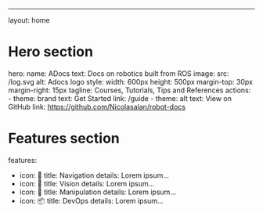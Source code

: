 ---
layout: home

# Hero section
hero:
  name: ADocs
  text: Docs on robotics built from ROS
  image:
    src: /log.svg
    alt: Adocs logo
    style:
      width: 600px
      height: 500px
      margin-top: 30px
      margin-right: 15px
  tagline: Courses, Tutorials, Tips and References
  actions:
    - theme: brand
      text: Get Started
      link: /guide
    - theme: alt
      text: View on GitHub
      link: https://github.com/Nicolasalan/robot-docs

# Features section
features:
  - icon: 🧭
    title: Navigation
    details: Lorem ipsum...
  - icon: 👀
    title: Vision
    details: Lorem ipsum...
  - icon: 🤖
    title: Manipulation 
    details: Lorem ipsum...
  - icon: 📦
    title: DevOps 
    details: Lorem ipsum...

